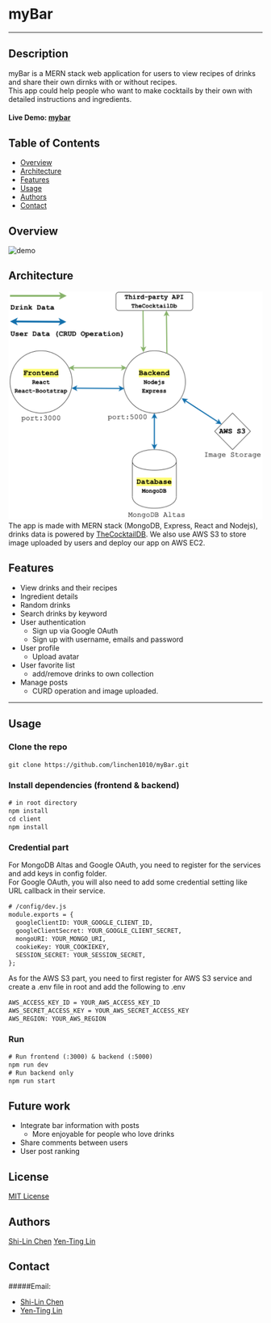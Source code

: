 # myBar

---

## Description

myBar is a MERN stack web application for users to view recipes of drinks and share their own dirnks with or without recipes.\
This app could help people who want to make cocktails by their own with detailed instructions and ingredients.

#### Live Demo: [mybar](http://ec2-52-53-165-181.us-west-1.compute.amazonaws.com/)

## Table of Contents

- [Overview](#overview)
- [Architecture](#architecture)
- [Features](#features)
- [Usage](#usage)
- [Authors](#authors)
- [Contact](#contact)

## Overview

![demo](/image/demo.gif)

## Architecture

![overview](/image/overview.png)
The app is made with MERN stack (MongoDB, Express, React and Nodejs), drinks data is powered by [TheCocktailDB](https://www.thecocktaildb.com/api.php). We also use AWS S3 to store image uploaded by users and deploy our app on AWS EC2.

## Features

- View drinks and their recipes
- Ingredient details
- Random drinks
- Search drinks by keyword
- User authentication
  - Sign up via Google OAuth
  - Sign up with username, emails and password
- User profile
  - Upload avatar
- User favorite list
  - add/remove drinks to own collection
- Manage posts
  - CURD operation and image uploaded.

---

## Usage

### Clone the repo

```
git clone https://github.com/linchen1010/myBar.git
```

### Install dependencies (frontend & backend)

```
# in root directory
npm install
cd client
npm install
```

### Credential part

For MongoDB Altas and Google OAuth, you need to register for the services and add keys in config folder.\
For Google OAuth, you will also need to add some credential setting like URL callback in their service.

```
# /config/dev.js
module.exports = {
  googleClientID: YOUR_GOOGLE_CLIENT_ID,
  googleClientSecret: YOUR_GOOGLE_CLIENT_SECRET,
  mongoURI: YOUR_MONGO_URI,
  cookieKey: YOUR_COOKIEKEY,
  SESSION_SECRET: YOUR_SESSION_SECRET,
};

```

As for the AWS S3 part, you need to first register for AWS S3 service and create a .env file in root and add the following to .env

```
AWS_ACCESS_KEY_ID = YOUR_AWS_ACCESS_KEY_ID
AWS_SECRET_ACCESS_KEY = YOUR_AWS_SECRET_ACCESS_KEY
AWS_REGION: YOUR_AWS_REGION
```

### Run

```
# Run frontend (:3000) & backend (:5000)
npm run dev
# Run backend only
npm run start
```

## Future work

- Integrate bar information with posts
  - More enjoyable for people who love drinks
- Share comments between users
- User post ranking

## License

[MIT License](LICENSE)

## Authors

[Shi-Lin Chen](https://github.com/linchen1010)
[Yen-Ting Lin](https://github.com/linyenting365)

## Contact

#####Email:

- [Shi-Lin Chen](shilinch@usc.edu)
- [Yen-Ting Lin](ylin2150@usc.edu)

